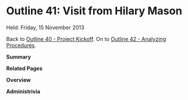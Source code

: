 Outline 41: Visit from Hilary Mason
===================================

Held: Friday, 15 November 2013

Back to [Outline 40 - Project Kickoff](outline.40.html).
On to [Outline 42 - Analyzing Procedures](outline.42.html).

**Summary**


**Related Pages**


**Overview**


**Administrivia**



